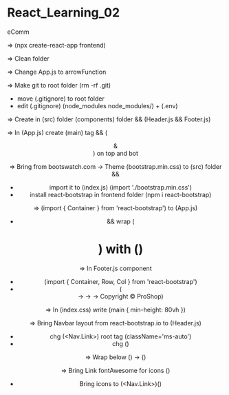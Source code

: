 # React_Learning_02

eComm

=> (npx create-react-app frontend)

=> Clean folder

=> Change App.js to arrowFunction

=> Make git to root folder (rm -rf .git)

- move (.gitignore) to root folder
- edit (.gitignore) (node_modules
  node_modules/) + (.env)

=> Create in (src) folder (components) folder && (Header.js && Footer.js)

=> In (App.js) create (main) tag && (<Header /> & <Footer />) on top and bot

=> Bring from bootswatch.com -> Theme (bootstrap.min.css) to (src) folder &&

- import it to (index.js) (import './bootstrap.min.css')
- install react-bootstrap in frontend folder (npm i react-bootstrap)

=> (import { Container } from 'react-bootstrap') to (App.js)

- && wrap (<h1>) with (<Container>)

=> In Footer.js component

- (import { Container, Row, Col } from 'react-bootstrap')
- (<footer> -> <Container> -> <Row> -> <Col className='text-center py-3'>Copyright &copy; ProShop</Col>)

=> In (index.css) write (main { min-height: 80vh })

=> Bring Navbar layout from react-bootstrap.io to (Header.js)

- chg (<Nav.Link>) root tag (className='ms-auto')
- chg (<Navbar bg='dark' variant='dark' expand='lg' collapseOnSelect>)

=> Wrap below (<Navbar>) -> (<Container>)

=> Bring Link fontAwesome for icons (<link rel="stylesheet" href="https://cdnjs.cloudflare.com/ajax/libs/font-awesome/5.15.3/css/all.min.css" integrity="sha512-iBBXm8fW90+nuLcSKlbmrPcLa0OT92xO1BIsZ+ywDWZCvqsWgccV3gFoRBv0z+8dLJgyAHIhR35VZc2oM/gI1w==" crossorigin="anonymous" referrerpolicy="no-referrer" />)

- Bring icons to (<Nav.Link>)(<i className='fas fa-shopping-cart'></i>)
